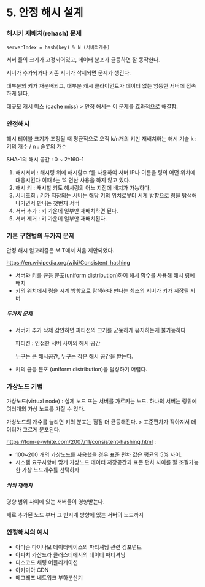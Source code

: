 # 5. 안정 해시 설계

### 해시키 재배치(rehash) 문제

```
serverIndex = hash(key) % N (서버의개수)
```

서버 풀의 크기가 고정되어있고, 데이터 분포가 균등하면 잘 동작한다.

서버가 추가되거나 기존 서버가 삭제되면 문제가 생긴다.

대부분의 키가 재분배되고, 대부분 캐시 클라이언트가 데이터 없는 엉뚱한 서버에 접속하게 된다. 

대규모 캐시 미스 (cache miss) > 안정 해시는 이 문제를 효과적으로 해결함.



### 안정해시

해시 테이블 크기가 조정될 때 평균적으로 오직 k/n개의 키만 재배치하는 해시 기술 
k : 키의 개수 / n : 슬롯의 개수 

SHA-1의 해시 공간 : 0 ~ 2^160-1

1. 해시서버 : 해시링 위에 해시함수 f를 사용하여 서버 IP나 이름을 링의 어떤 위치에 대응시킨다
   이때 f는 % 연산 사용을 하지 않고 있다.
2. 해시 키 : 캐시할 키도 해시링의 어느 지점에 배치가 가능하다.
3. 서버조회 : 키가 저장되는 서버는 해당 키의 위치로부터 시계 방향으로 링을 탐색해나가면서 만나는 첫번재 서버
4. 서버 추가 : 키 가운데 일부만 재배치하면 된다.
5. 서버 제거 : 키 가운데 일부만 재배치된다.



### 기본 구현법의 두가지 문제

안정 해시 알고리즘은 MIT에서 처음 제안되었다.

https://en.wikipedia.org/wiki/Consistent_hashing

- 서버와 키를 균등 분포(uniform distribution)하여 해시 함수를 사용해 해시 링에 배치
- 키의 위치에서 링을 시계 방향으로 탐색하다 만나는 최초의 서버가 키가 저장될 서버

##### 두가지 문제

- 서버가 추가 삭제 감안하면 파티션의 크기를 균둥하게 유지하는게 불가능하다

  파티션 : 인접한 서버 사이의 해시 공간

  누구는 큰 해시공간, 누구는 작은 해시 공간을 받는다.

- 키의 균등 분포 (uniform distribution)을 달성하기 어렵다.



### 가상노드 기법

가상노드(virtual node) : 실제 노드 또는 서버를 가르키는 노드. 하나의 서버는 링위에 여러개의 가상 노드를 가질 수 있다.

가상노드의 개수를 늘리면 키의 분포는 점점 더 균등해진다. > 표준편차가 작아져서 데이터가 고르게 분포된다.

https://tom-e-white.com/2007/11/consistent-hashing.html :

- 100~200 개의 가상노드를 사용했을 경우 표준 편차 값은 평균의 5% 사이.
- 시스템 요구사항에 맞게 가상노드 데이터 저장공간과 표준 편차 사이를 잘 조절가능한 가상 노드개수를 선택하자

##### 키의 재배치

영향 범위 사이에 있는 서버들이 영향받는다. 

새로 추가된 노드 부터 그 반시계 방향에 있는 서버의 노드까지



### 안정해시의 예시

- 아마존 다이나모 데이터베이스의 파티셔닝 관련 컴포넌트
- 아파치 카산드라 클러스터에서의 데이터 파티셔닝
- 디스코드 채팅 어플리케이션
- 아카미아 CDN
- 메그레프 네트워크 부하분산기

